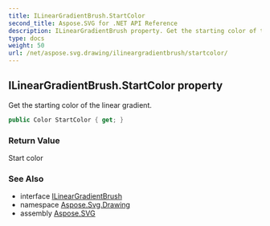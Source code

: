 ```yaml
---
title: ILinearGradientBrush.StartColor
second_title: Aspose.SVG for .NET API Reference
description: ILinearGradientBrush property. Get the starting color of the linear gradient
type: docs
weight: 50
url: /net/aspose.svg.drawing/ilineargradientbrush/startcolor/
---
```

## ILinearGradientBrush.StartColor property

Get the starting color of the linear gradient.

```csharp
public Color StartColor { get; }
```

### Return Value

Start color

### See Also

* interface [ILinearGradientBrush](../)
* namespace [Aspose.Svg.Drawing](../../ilineargradientbrush/)
* assembly [Aspose.SVG](../../../)
